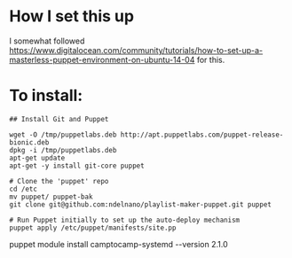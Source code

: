 # How I set this up
I somewhat followed https://www.digitalocean.com/community/tutorials/how-to-set-up-a-masterless-puppet-environment-on-ubuntu-14-04 for this.

# To install:
```
## Install Git and Puppet

wget -O /tmp/puppetlabs.deb http://apt.puppetlabs.com/puppet-release-bionic.deb
dpkg -i /tmp/puppetlabs.deb
apt-get update
apt-get -y install git-core puppet

# Clone the 'puppet' repo
cd /etc
mv puppet/ puppet-bak
git clone git@github.com:ndelnano/playlist-maker-puppet.git puppet

# Run Puppet initially to set up the auto-deploy mechanism
puppet apply /etc/puppet/manifests/site.pp
```


puppet module install camptocamp-systemd --version 2.1.0
